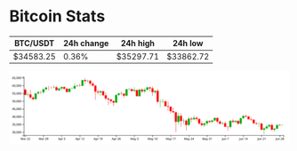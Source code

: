 # Bitcoin Stats

BTC/USDT|24h change|24h high|24h low|
|---|---|---|---|
|$34583.25|0.36%|$35297.71|$33862.72|

<img src="./chart.svg">
